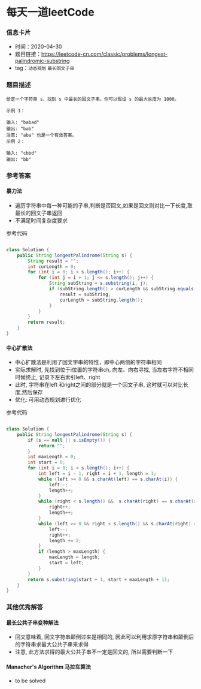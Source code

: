 # 每天一道leetCode

### 信息卡片

- 时间：2020-04-30
- 题目链接：https://leetcode-cn.com/classic/problems/longest-palindromic-substring
- tag：`动态规划` `最长回文子串`

### 题目描述

```
给定一个字符串 s，找到 s 中最长的回文子串。你可以假设 s 的最大长度为 1000。

示例 1：

输入: "babad"
输出: "bab"
注意: "aba" 也是一个有效答案。
示例 2：

输入: "cbbd"
输出: "bb"

```

### 参考答案

#### 暴力法
- 遍历字符串中每一种可能的子串,判断是否回文,如果是回文则对比一下长度,取最长的回文子串返回
- 不满足时间复杂度要求

参考代码
```java

class Solution {
    public String longestPalindrome(String s) {
        String result = "";
        int curLength = 0;
        for (int i = 0; i < s.length(); i++) {
            for (int j = i + 1; j <= s.length(); j++) {
                String subString = s.substring(i, j);
                if (subString.length() > curLength && subString.equals(new StringBuffer(subString).reverse().toString())) {
                    result = subString;
                    curLength = subString.length();
                }
            }
        }
        return result;
    }
}

```

#### 中心扩散法

- 中心扩散法是利用了回文字串的特性，即中心两侧的字符串相同
- 实际求解时, 先找到位于i位置的字符串ch, 向左、向右寻找, 当左右字符不相同时候终止, 记录下左右索引left、right
- 此时, 字符串在left 和right之间的部分就是一个回文子串, 这时就可以对比长度,然后保存
- 优化: 可用动态规划进行优化

参考代码
```java

class Solution {
    public String longestPalindrome(String s) {
        if (s == null || s.isEmpty()) {
            return "";
        }
        int maxLength = 0;
        int start = 0;
        for (int i = 0; i < s.length(); i++) {
            int left = i - 1, right = i + 1, length = 1;
            while (left >= 0 && s.charAt(left) == s.charAt(i)) {
                left--;
                length++;
            }
            while (right < s.length() &&  s.charAt(right) == s.charAt(i)) {
                right++;
                length++;
            }
            while (left >= 0 && right < s.length() && s.charAt(right) == s.charAt(left)) {
                left--;
                right++;
                length += 2;
            }
            if (length > maxLength) {
                maxLength = length;
                start = left;
            }
        }
        return s.substring(start + 1, start + maxLength + 1);
    }
}
```

### 其他优秀解答

#### 最长公共子串变种解法

- 回文意味着, 回文字符串颠倒过来是相同的, 因此可以利用求原字符串和颠倒后的字符串求最大公共子串来求得
- 注意, 此方法求得的最大公共子串不一定是回文的, 所以需要判断一下


#### Manacher's Algorithm 马拉车算法

- to be solved
